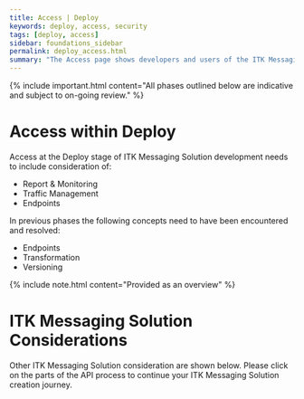```yaml
---
title: Access | Deploy
keywords: deploy, access, security
tags: [deploy, access]
sidebar: foundations_sidebar
permalink: deploy_access.html
summary: "The Access page shows developers and users of the ITK Messaging Solution how to access and use the ITK Messaging Solution in the test environment"
---
```


{% include important.html content="All phases outlined below are indicative and subject to on-going review." %}

# Access within Deploy #

Access at the Deploy stage of ITK Messaging Solution development needs to include consideration of:

- Report & Monitoring
- Traffic Management
- Endpoints

In previous phases the following concepts need to have been encountered and resolved:

- Endpoints
- Transformation
- Versioning

{% include note.html content="Provided as an overview" %}


# ITK Messaging Solution Considerations #

Other ITK Messaging Solution consideration are shown below. Please click on the parts of the API process to continue your ITK Messaging Solution creation journey.



